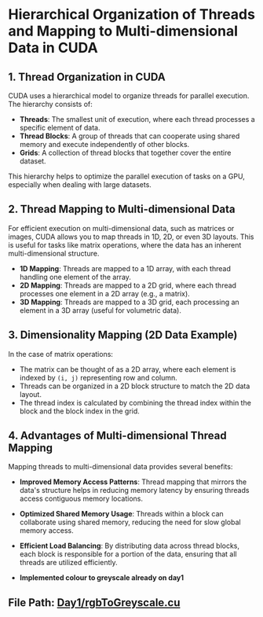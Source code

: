 # Hierarchical Organization of Threads and Mapping to Multi-dimensional Data in CUDA

## 1. Thread Organization in CUDA

CUDA uses a hierarchical model to organize threads for parallel execution. The hierarchy consists of:

- **Threads**: The smallest unit of execution, where each thread processes a specific element of data.
- **Thread Blocks**: A group of threads that can cooperate using shared memory and execute independently of other blocks.
- **Grids**: A collection of thread blocks that together cover the entire dataset.

This hierarchy helps to optimize the parallel execution of tasks on a GPU, especially when dealing with large datasets.

## 2. Thread Mapping to Multi-dimensional Data

For efficient execution on multi-dimensional data, such as matrices or images, CUDA allows you to map threads in 1D, 2D, or even 3D layouts. This is useful for tasks like matrix operations, where the data has an inherent multi-dimensional structure.

- **1D Mapping**: Threads are mapped to a 1D array, with each thread handling one element of the array.
- **2D Mapping**: Threads are mapped to a 2D grid, where each thread processes one element in a 2D array (e.g., a matrix).
- **3D Mapping**: Threads are mapped to a 3D grid, each processing an element in a 3D array (useful for volumetric data).

## 3. Dimensionality Mapping (2D Data Example)

In the case of matrix operations:

- The matrix can be thought of as a 2D array, where each element is indexed by `(i, j)` representing row and column.
- Threads can be organized in a 2D block structure to match the 2D data layout.
- The thread index is calculated by combining the thread index within the block and the block index in the grid.

## 4. Advantages of Multi-dimensional Thread Mapping

Mapping threads to multi-dimensional data provides several benefits:

- **Improved Memory Access Patterns**: Thread mapping that mirrors the data's structure helps in reducing memory latency by ensuring threads access contiguous memory locations.
- **Optimized Shared Memory Usage**: Threads within a block can collaborate using shared memory, reducing the need for slow global memory access.
- **Efficient Load Balancing**: By distributing data across thread blocks, each block is responsible for a portion of the data, ensuring that all threads are utilized efficiently.


- **Implemented colour to greyscale already on day1**
## File Path: [Day1/rgbToGreyscale.cu](Day1/rgbToGreyscale.cu)
